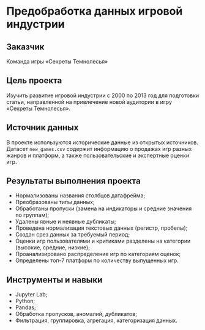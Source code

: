 # Предобработка данных игровой индустрии

## Заказчик 
Команда игры «Секреты Темнолесья»

## Цель проекта
Изучить развитие игровой индустрии с 2000 по 2013 год для подготовки статьи, направленной на привлечение новой аудитории в игру «Секреты Темнолесья».

## Источник данных
В проекте используются исторические данные из открытых источников. Датасет `new_games.csv` содержит информацию о продажах игр разных жанров и платформ, а также пользовательские и экспертные оценки игр.
  
## Результаты выполнения проекта
- Нормализованы названия столбцов датафрейма; 
- Преобразованы типы данных;
- Обработаны пропуски (замена на индикаторы и средние значения по группам);
- Удалены явные и неявные дубликаты;
- Проведена нормализация текстовых данных (регистр, пробелы);
- Создан срез данных за требуемый период;
- Оценки игр пользователями и критиками разделены на категории (высокие, средние, низкие);
- Проанализировано распределение игр по категориям оценок;
- Определены топ-7 платформ по количеству выпущенных игр.

## Инструменты и навыки
- Jupyter Lab;
- Python;
- Pandas;
- Обработка пропусков, аномалий, дубликатов;
- Фильтрация, группировка, агрегация, категоризация данных.
